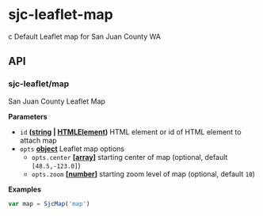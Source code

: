 # sjc-leaflet-map

 c
Default Leaflet map for San Juan County WA

## API

<!-- Generated by documentation.js. Update this documentation by updating the source code. -->

### sjc-leaflet/map

San Juan County Leaflet Map

**Parameters**

-   `id` **([string](https://developer.mozilla.org/en-US/docs/Web/JavaScript/Reference/Global_Objects/String) \| [HTMLElement](https://developer.mozilla.org/en-US/docs/Web/HTML/Element))** HTML element or id of HTML element to attach map
-   `opts` **[object](https://developer.mozilla.org/en-US/docs/Web/JavaScript/Reference/Global_Objects/Object)** Leaflet map options
    -   `opts.center` **\[[array](https://developer.mozilla.org/en-US/docs/Web/JavaScript/Reference/Global_Objects/Array)]** starting center of map (optional, default `[48.5,-123.0]`)
    -   `opts.zoom` **\[[number](https://developer.mozilla.org/en-US/docs/Web/JavaScript/Reference/Global_Objects/Number)]** starting zoom level of map (optional, default `10`)

**Examples**

```javascript
var map = SjcMap('map')
```
